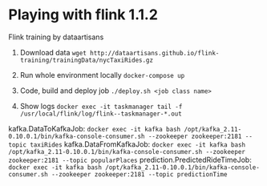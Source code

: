 # Playing with flink 1.1.2

Flink training by dataartisans 

1. Download data 
`wget http://dataartisans.github.io/flink-training/trainingData/nycTaxiRides.gz`

2. Run whole environment locally
`docker-compose up`

3. Code, build and deploy job
`./deploy.sh <job class name>`

4. Show logs
`docker exec -it taskmanager tail -f /usr/local/flink/log/flink--taskmanager-*.out`

kafka.DataToKafkaJob: 
`docker exec -it kafka bash /opt/kafka_2.11-0.10.0.1/bin/kafka-console-consumer.sh --zookeeper zookeeper:2181 --topic taxiRides`
kafka.DataFromKafkaJob:
`docker exec -it kafka bash /opt/kafka_2.11-0.10.0.1/bin/kafka-console-consumer.sh --zookeeper zookeeper:2181 --topic popularPlaces`
prediction.PredictedRideTimeJob: 
`docker exec -it kafka bash /opt/kafka_2.11-0.10.0.1/bin/kafka-console-consumer.sh --zookeeper zookeeper:2181 --topic predictionTime`